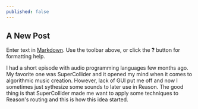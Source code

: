 ```yaml
---
published: false
---
```

## A New Post

Enter text in [Markdown](http://daringfireball.net/projects/markdown/). Use the toolbar above, or click the **?** button for formatting help.

I had a short episode with audio programming languages few months ago. My favorite one was SuperCollider and it opened my mind when it comes to algorithmic music creation. However, lack of GUI put me off and now I sometimes just sythesize some sounds to later use in Reason. The good thing is that SuperCollider made me want to apply some techniques to Reason's routing and this is how this idea started. 


